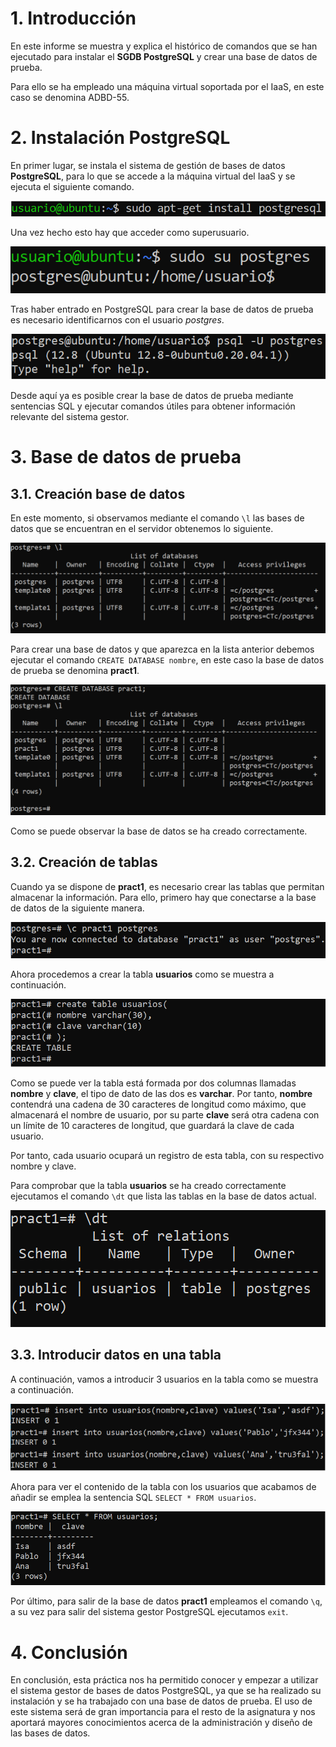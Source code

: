 # 1. Introducción
En este informe se muestra y explica el histórico de comandos que se han ejecutado para instalar el **SGDB PostgreSQL** y crear una base de datos de prueba. 

Para ello se ha empleado una máquina virtual soportada por el IaaS, en este caso se denomina ADBD-55.

# 2. Instalación PostgreSQL
En primer lugar, se instala el sistema de gestión de bases de datos **PostgreSQL**, para lo que se accede a la máquina virtual del IaaS y se ejecuta el siguiente comando.

![Instalación PostgreSQL](Imágenes/1.png)

Una vez hecho esto hay que acceder como superusuario.

![Acceso superusuario](Imágenes/2.png)

Tras haber entrado en PostgreSQL para crear la base de datos de prueba es necesario identificarnos con el usuario *postgres*.

![Acceso superusuario](Imágenes/3.png)

Desde aquí ya es posible crear la base de datos de prueba mediante sentencias SQL y ejecutar comandos útiles para obtener información relevante del sistema gestor.

# 3. Base de datos de prueba
 
## 3.1. Creación base de datos

En este momento, si observamos mediante el comando `\l` las bases de datos que se encuentran en el servidor obtenemos lo siguiente.

![Lista de bases de datos](Imágenes/4.png)

Para crear una base de datos y que aparezca en la lista anterior debemos ejecutar el comando `CREATE DATABASE nombre`, en este caso la base de datos de prueba se denomina **pract1**.

![Lista de bases de datos con pract1](Imágenes/5.png)

Como se puede observar la base de datos se ha creado correctamente.

## 3.2. Creación de tablas

Cuando ya se dispone de **pract1**, es necesario crear las tablas que permitan almacenar la información. Para ello, primero hay que conectarse a la base de datos de la siguiente manera.

![Acceso a bases de datos con pract1](Imágenes/6.png)

Ahora procedemos a crear la tabla **usuarios** como se muestra a continuación.

![Crear tabla usuarios](Imágenes/7.png)

Como se puede ver la tabla está formada por dos columnas llamadas  **nombre** y **clave**, el tipo de dato de las dos es **varchar**. Por tanto, **nombre** contendrá una cadena de 30 caracteres de longitud como máximo, que almacenará el nombre de usuario, por su parte **clave** será otra cadena con un límite de 10 caracteres de longitud, que guardará la clave de cada usuario.    

Por tanto, cada usuario ocupará un registro de esta tabla, con su respectivo nombre y clave.

Para comprobar que la tabla **usuarios** se ha creado correctamente ejecutamos el comando `\dt` que lista las tablas en la base de datos actual.

![Listar tablas](Imágenes/8.png)

## 3.3. Introducir datos en una tabla
A continuación,  vamos a introducir 3 usuarios en la tabla como se muestra a continuación.

![Insertar en la tabla](Imágenes/9.png)

Ahora para ver el contenido de la tabla con los usuarios que acabamos de añadir se emplea la sentencia SQL `SELECT * FROM usuarios`.

![Mostrar tabla usuarios](Imágenes/10.png)

Por último, para salir de la base de datos **pract1** empleamos el comando `\q`, a su vez para salir del sistema gestor PostgreSQL ejecutamos `exit`.

# 4. Conclusión

En conclusión, esta práctica nos ha permitido conocer y empezar a utilizar el sistema gestor de bases de datos PostgreSQL, ya que se ha realizado su instalación y se ha trabajado con una base de datos de prueba. El uso de este sistema será de gran importancia para el resto de la asignatura y nos aportará mayores conocimientos acerca de la administración y diseño de las bases de datos.
